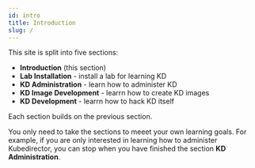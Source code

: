 ```yaml
---
id: intro
title: Introduction
slug: /
---
```


This site is split into five sections:

- **Introduction** (this section)
- **Lab Installation** - install a lab for learning KD
- **KD Administration** - learn how to administer KD
- **KD Image Development** - learrn how to create KD images
- **KD Development** - learrn how to hack KD itself

Each section builds on the previous section.

You only need to take the sections to meeet your own learning goals.  For example, if you are only interested in learning how to administer Kubedirector, you can stop when you have finished the section **KD Administration**.
